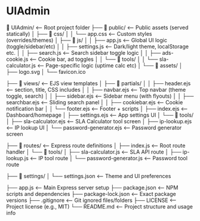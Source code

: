 # UIAdmin

📁 UIAdmin/                 <-- Root project folder
├── 📁 public/              <-- Public assets (served statically)
│   ├── 📁 css/
│   │   └── app.css         <-- Custom styles (overrides/themes)
│   ├── 📁 js/
│   │   ├── app.js          <-- Global UI logic (toggle/sidebar/etc)
│   │   ├── settings.js     <-- Dark/light theme, localStorage etc.
│   │   ├── search.js       <-- Search sidebar toggle logic
│   │   ├── ads-cookie.js   <-- Cookie bar, ad toggles
│   │   └── 📁 tools/
│   │       └── sla-calculator.js <-- Page-specific logic (uptime calc etc)
│   └── 📁 assets/
│       ├── logo.svg
│       └── favicon.ico

├── 📁 views/               <-- EJS view templates
│   ├── 📁 partials/
│   │   ├── header.ejs      <-- <head> section, title, CSS includes
│   │   ├── navbar.ejs      <-- Top navbar (theme toggle, search)
│   │   ├── sidebar.ejs     <-- Sidebar menu (with flyouts)
│   │   ├── searchbar.ejs   <-- Sliding search panel
│   │   ├── cookiebar.ejs   <-- Cookie notification bar
│   │   └── footer.ejs      <-- Footer + scripts
│   ├── index.ejs           <-- Dashboard/homepage
│   ├── settings.ejs        <-- App settings UI
│   └── 📁 tools/
│       ├── sla-calculator.ejs  <-- SLA Calculator tool screen
│       ├── ip-lookup.ejs       <-- IP lookup UI
│       └── password-generator.ejs <-- Password generator screen

├── 📁 routes/              <-- Express route definitions
│   ├── index.js            <-- Root route handler
│   └── 📁 tools/
│       ├── sla-calculator.js  <-- SLA API route
│       ├── ip-lookup.js       <-- IP tool route
│       └── password-generator.js <-- Password tool route

├── 📁 settings/
│   └── settings.json       <-- Theme and UI preferences

├── app.js                 <-- Main Express server setup
├── package.json           <-- NPM scripts and dependencies
├── package-lock.json      <-- Exact package versions
├── .gitignore             <-- Git ignored files/folders
├── LICENSE                <-- Project license (e.g., MIT)
└── README.md              <-- Project structure and usage info

